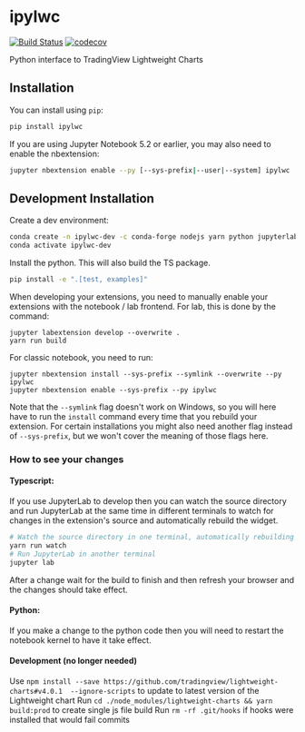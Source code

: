 
# ipylwc

[![Build Status](https://travis-ci.org/rnd20/ipylwc.svg?branch=master)](https://travis-ci.org/rnd20/ipylwc)
[![codecov](https://codecov.io/gh/rnd20/ipylwc/branch/master/graph/badge.svg)](https://codecov.io/gh/rnd20/ipylwc)


Python interface to TradingView Lightweight Charts

## Installation

You can install using `pip`:

```bash
pip install ipylwc
```

If you are using Jupyter Notebook 5.2 or earlier, you may also need to enable
the nbextension:
```bash
jupyter nbextension enable --py [--sys-prefix|--user|--system] ipylwc
```

## Development Installation

Create a dev environment:
```bash
conda create -n ipylwc-dev -c conda-forge nodejs yarn python jupyterlab
conda activate ipylwc-dev
```

Install the python. This will also build the TS package.
```bash
pip install -e ".[test, examples]"
```

When developing your extensions, you need to manually enable your extensions with the
notebook / lab frontend. For lab, this is done by the command:

```
jupyter labextension develop --overwrite .
yarn run build
```

For classic notebook, you need to run:

```
jupyter nbextension install --sys-prefix --symlink --overwrite --py ipylwc
jupyter nbextension enable --sys-prefix --py ipylwc
```

Note that the `--symlink` flag doesn't work on Windows, so you will here have to run
the `install` command every time that you rebuild your extension. For certain installations
you might also need another flag instead of `--sys-prefix`, but we won't cover the meaning
of those flags here.

### How to see your changes
#### Typescript:
If you use JupyterLab to develop then you can watch the source directory and run JupyterLab at the same time in different
terminals to watch for changes in the extension's source and automatically rebuild the widget.

```bash
# Watch the source directory in one terminal, automatically rebuilding when needed
yarn run watch
# Run JupyterLab in another terminal
jupyter lab
```

After a change wait for the build to finish and then refresh your browser and the changes should take effect.

#### Python:
If you make a change to the python code then you will need to restart the notebook kernel to have it take effect.

#### Development (no longer needed)
Use `npm install --save https://github.com/tradingview/lightweight-charts#v4.0.1  --ignore-scripts` to update to latest version of the Lightweight chart 
Run `cd ./node_modules/lightweight-charts && yarn build:prod` to create single js file build
Run `rm -rf .git/hooks` if hooks were installed that would fail commits
